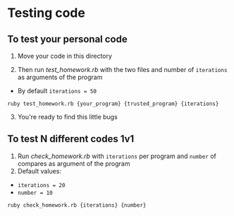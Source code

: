 # Testing code
## To test your personal code
1. Move your code in this directory

2. Then run _test_homework.rb_ with the two files and number of ``iterations`` as arguments of the program

- By default ``iterations = 50``

```
ruby test_homework.rb {your_program} {trusted_program} {iterations}
```
3. You're ready to find this little bugs

## To test N different codes 1v1
1. Run  _check_homework.rb_ with ``iterations`` per program and ``number`` of compares as argument of the program
2. Default values:

- ``iterations = 20``
- ``number = 10``

```
ruby check_homework.rb {iterations} {number}
```